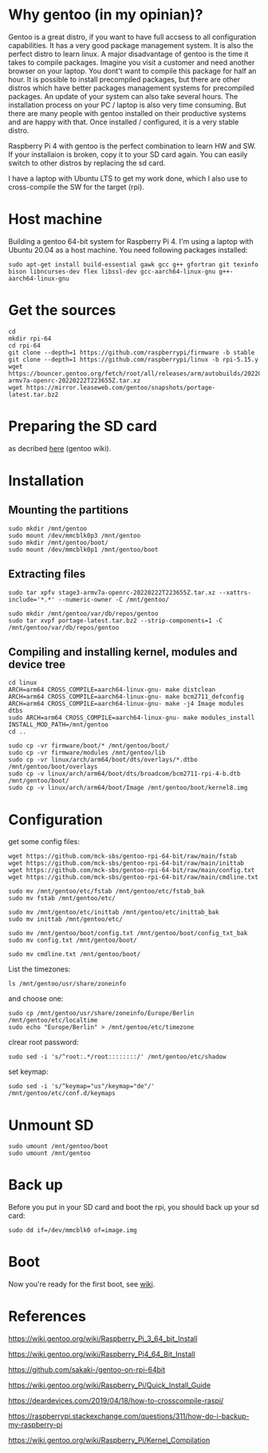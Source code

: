 # Why gentoo (in my opinian)?
Gentoo is a great distro, if you want to have full accsess to all configuration capabilities. It has a very good package management system. It is also the perfect distro to learn linux. A major disadvantage of gentoo is the time it takes to compile packages. Imagine you visit a customer and need another browser on your laptop. You dont't want to compile this package for half an hour. It is possible to install precompiled packages, but there are other distros which have better packages management systems for precompiled packages. An update of your system can also take several hours. The installation process on your PC / laptop is also very time consuming. But there are many people with gentoo installed on their productive systems and are happy with that. Once installed / configured, it is a very stable distro.

Raspberry Pi 4 with gentoo is the perfect combination to learn HW and SW. If your installaion is broken, copy it to your SD card again. You can easily switch to other distros by replacing the sd card.

I have a laptop with Ubuntu LTS to get my work done, which I also use to cross-compile the SW for the target (rpi).

# Host machine
Building a gentoo 64-bit system for Raspberry Pi 4. I'm using a laptop with Ubuntu 20.04 as a host machine. You need following packages installed:
```
sudo apt-get install build-essential gawk gcc g++ gfortran git texinfo bison libncurses-dev flex libssl-dev gcc-aarch64-linux-gnu g++-aarch64-linux-gnu
```

# Get the sources
```
cd 
mkdir rpi-64
cd rpi-64
git clone --depth=1 https://github.com/raspberrypi/firmware -b stable 
git clone --depth=1 https://github.com/raspberrypi/linux -b rpi-5.15.y
wget https://bouncer.gentoo.org/fetch/root/all/releases/arm/autobuilds/20220222T223655Z/stage3-armv7a-openrc-20220222T223655Z.tar.xz
wget https://mirror.leaseweb.com/gentoo/snapshots/portage-latest.tar.bz2
```
# Preparing the SD card
as decribed [here](https://wiki.gentoo.org/wiki/Raspberry_Pi_3_64_bit_Install#Partition_the_microSD_card) (gentoo wiki).

# Installation
## Mounting the partitions
```
sudo mkdir /mnt/gentoo
sudo mount /dev/mmcblk0p3 /mnt/gentoo
sudo mkdir /mnt/gentoo/boot/
sudo mount /dev/mmcblk0p1 /mnt/gentoo/boot
```

## Extracting files
```
sudo tar xpfv stage3-armv7a-openrc-20220222T223655Z.tar.xz --xattrs-include='*.*' --numeric-owner -C /mnt/gentoo/

sudo mkdir /mnt/gentoo/var/db/repos/gentoo
sudo tar xvpf portage-latest.tar.bz2 --strip-components=1 -C /mnt/gentoo/var/db/repos/gentoo
```
## Compiling and installing kernel, modules and device tree
```
cd linux
ARCH=arm64 CROSS_COMPILE=aarch64-linux-gnu- make distclean
ARCH=arm64 CROSS_COMPILE=aarch64-linux-gnu- make bcm2711_defconfig
ARCH=arm64 CROSS_COMPILE=aarch64-linux-gnu- make -j4 Image modules dtbs
sudo ARCH=arm64 CROSS_COMPILE=aarch64-linux-gnu- make modules_install INSTALL_MOD_PATH=/mnt/gentoo
cd ..

sudo cp -vr firmware/boot/* /mnt/gentoo/boot/
sudo cp -vr firmware/modules /mnt/gentoo/lib
sudo cp -vr linux/arch/arm64/boot/dts/overlays/*.dtbo /mnt/gentoo/boot/overlays
sudo cp -v linux/arch/arm64/boot/dts/broadcom/bcm2711-rpi-4-b.dtb /mnt/gentoo/boot/
sudo cp -v linux/arch/arm64/boot/Image /mnt/gentoo/boot/kernel8.img
```
# Configuration

get some config files:
```
wget https://github.com/mck-sbs/gentoo-rpi-64-bit/raw/main/fstab
wget https://github.com/mck-sbs/gentoo-rpi-64-bit/raw/main/inittab
wget https://github.com/mck-sbs/gentoo-rpi-64-bit/raw/main/config.txt
wget https://github.com/mck-sbs/gentoo-rpi-64-bit/raw/main/cmdline.txt

sudo mv /mnt/gentoo/etc/fstab /mnt/gentoo/etc/fstab_bak
sudo mv fstab /mnt/gentoo/etc/

sudo mv /mnt/gentoo/etc/inittab /mnt/gentoo/etc/inittab_bak
sudo mv inittab /mnt/gentoo/etc/

sudo mv /mnt/gentoo/boot/config.txt /mnt/gentoo/boot/config_txt_bak
sudo mv config.txt /mnt/gentoo/boot/

sudo mv cmdline.txt /mnt/gentoo/boot/
```


List the timezones:
```
ls /mnt/gentoo/usr/share/zoneinfo
```

and choose one:
```
sudo cp /mnt/gentoo/usr/share/zoneinfo/Europe/Berlin /mnt/gentoo/etc/localtime
sudo echo "Europe/Berlin" > /mnt/gentoo/etc/timezone
```

clrear root password:
```
sudo sed -i 's/^root:.*/root::::::::/' /mnt/gentoo/etc/shadow
```

set keymap:
```
sudo sed -i 's/^keymap="us"/keymap="de"/' /mnt/gentoo/etc/conf.d/keymaps
```

# Unmount SD
```
sudo umount /mnt/gentoo/boot
sudo umount /mnt/gentoo
```

# Back up
Before you put in your SD card and boot the rpi, you should back up your sd card:
```
sudo dd if=/dev/mmcblk0 of=image.img
```

# Boot
Now you're ready for the first boot, see [wiki](https://github.com/mck-sbs/gentoo-rpi-64-bit/wiki/First-boot).


# References
https://wiki.gentoo.org/wiki/Raspberry_Pi_3_64_bit_Install

https://wiki.gentoo.org/wiki/Raspberry_Pi4_64_Bit_Install

https://github.com/sakaki-/gentoo-on-rpi-64bit

https://wiki.gentoo.org/wiki/Raspberry_Pi/Quick_Install_Guide

https://deardevices.com/2019/04/18/how-to-crosscompile-raspi/

https://raspberrypi.stackexchange.com/questions/311/how-do-i-backup-my-raspberry-pi

https://wiki.gentoo.org/wiki/Raspberry_Pi/Kernel_Compilation




